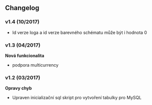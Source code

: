 Changelog
---

### v1.4 (10/2017)

* Id verze loga a id verze barevného schématu může být i hodnota 0

### v1.3 (04/2017)

**Nová funkcionalita**

* podpora multicurrency


### v1.2 (03/2017)

**Opravy chyb**

* Upraven inicializační sql skript pro vytvoření tabulky pro MySQL
